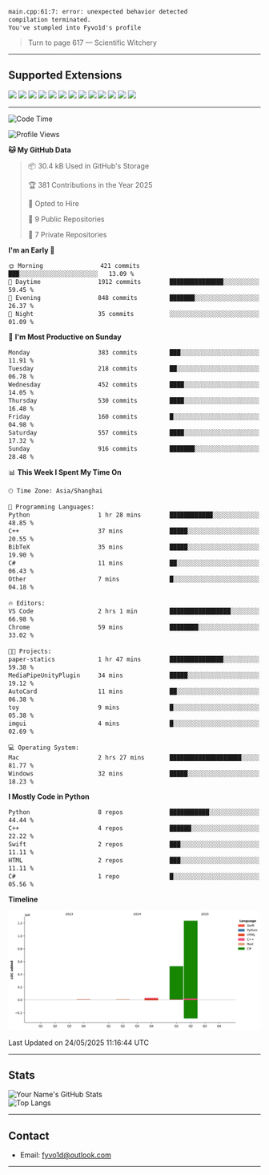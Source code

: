 ```
main.cpp:61:7: error: unexpected behavior detected
compilation terminated.
You've stumpled into Fyvo1d's profile
```

> Turn to page 617 — Scientific Witchery

---

## Supported Extensions

<p align="left">
  <img src="https://cdn.jsdelivr.net/gh/devicons/devicon/icons/cplusplus/cplusplus-original.svg" height="40" />
  <img src="https://cdn.jsdelivr.net/gh/devicons/devicon/icons/csharp/csharp-original.svg" height="40" />
  <img src="https://cdn.jsdelivr.net/gh/devicons/devicon/icons/python/python-original.svg" height="40" />
  <img src="https://cdn.jsdelivr.net/gh/devicons/devicon/icons/swift/swift-original.svg" height="40" />
  <img src="https://cdn.jsdelivr.net/gh/devicons/devicon/icons/git/git-original.svg" height="40" />
  <img src="https://cdn.jsdelivr.net/gh/devicons/devicon/icons/docker/docker-original.svg" height="40" />
  <img src="https://cdn.jsdelivr.net/gh/devicons/devicon/icons/vscode/vscode-original.svg" height="40" />
  <img src="https://www.vulkan.org/user/themes/vulkan/images/logo/vulkan-logo.svg" height="40" />
  <img src="https://cdn.jsdelivr.net/gh/devicons/devicon/icons/opengl/opengl-original.svg" height="40" />
  <img src="https://cdn.jsdelivr.net/gh/devicons/devicon/icons/pytorch/pytorch-original.svg" height="40" />
  <img src="https://cdn.jsdelivr.net/gh/devicons/devicon/icons/unity/unity-original.svg" height="40" />
  <img src="https://cdn.jsdelivr.net/gh/devicons/devicon/icons/unrealengine/unrealengine-original.svg" height="40" />
  <img src="https://cdn.jsdelivr.net/gh/devicons/devicon/icons/cmake/cmake-original.svg" height="40" />
</p>


---

<!--START_SECTION:waka-->
![Code Time](http://img.shields.io/badge/Code%20Time-143%20hrs%2055%20mins-blue)

![Profile Views](http://img.shields.io/badge/Profile%20Views-11-blue)

**🐱 My GitHub Data** 

> 📦 30.4 kB Used in GitHub's Storage 
 > 
> 🏆 381 Contributions in the Year 2025
 > 
> 💼 Opted to Hire
 > 
> 📜 9 Public Repositories 
 > 
> 🔑 7 Private Repositories 
 > 
**I'm an Early 🐤** 

```text
🌞 Morning                421 commits         ███░░░░░░░░░░░░░░░░░░░░░░   13.09 % 
🌆 Daytime                1912 commits        ███████████████░░░░░░░░░░   59.45 % 
🌃 Evening                848 commits         ███████░░░░░░░░░░░░░░░░░░   26.37 % 
🌙 Night                  35 commits          ░░░░░░░░░░░░░░░░░░░░░░░░░   01.09 % 
```
📅 **I'm Most Productive on Sunday** 

```text
Monday                   383 commits         ███░░░░░░░░░░░░░░░░░░░░░░   11.91 % 
Tuesday                  218 commits         ██░░░░░░░░░░░░░░░░░░░░░░░   06.78 % 
Wednesday                452 commits         ████░░░░░░░░░░░░░░░░░░░░░   14.05 % 
Thursday                 530 commits         ████░░░░░░░░░░░░░░░░░░░░░   16.48 % 
Friday                   160 commits         █░░░░░░░░░░░░░░░░░░░░░░░░   04.98 % 
Saturday                 557 commits         ████░░░░░░░░░░░░░░░░░░░░░   17.32 % 
Sunday                   916 commits         ███████░░░░░░░░░░░░░░░░░░   28.48 % 
```


📊 **This Week I Spent My Time On** 

```text
🕑︎ Time Zone: Asia/Shanghai

💬 Programming Languages: 
Python                   1 hr 28 mins        ████████████░░░░░░░░░░░░░   48.85 % 
C++                      37 mins             █████░░░░░░░░░░░░░░░░░░░░   20.55 % 
BibTeX                   35 mins             █████░░░░░░░░░░░░░░░░░░░░   19.90 % 
C#                       11 mins             ██░░░░░░░░░░░░░░░░░░░░░░░   06.43 % 
Other                    7 mins              █░░░░░░░░░░░░░░░░░░░░░░░░   04.18 % 

🔥 Editors: 
VS Code                  2 hrs 1 min         █████████████████░░░░░░░░   66.98 % 
Chrome                   59 mins             ████████░░░░░░░░░░░░░░░░░   33.02 % 

🐱‍💻 Projects: 
paper-statics            1 hr 47 mins        ███████████████░░░░░░░░░░   59.38 % 
MediaPipeUnityPlugin     34 mins             █████░░░░░░░░░░░░░░░░░░░░   19.12 % 
AutoCard                 11 mins             ██░░░░░░░░░░░░░░░░░░░░░░░   06.38 % 
toy                      9 mins              █░░░░░░░░░░░░░░░░░░░░░░░░   05.38 % 
imgui                    4 mins              █░░░░░░░░░░░░░░░░░░░░░░░░   02.69 % 

💻 Operating System: 
Mac                      2 hrs 27 mins       ████████████████████░░░░░   81.77 % 
Windows                  32 mins             █████░░░░░░░░░░░░░░░░░░░░   18.23 % 
```

**I Mostly Code in Python** 

```text
Python                   8 repos             ███████████░░░░░░░░░░░░░░   44.44 % 
C++                      4 repos             ██████░░░░░░░░░░░░░░░░░░░   22.22 % 
Swift                    2 repos             ███░░░░░░░░░░░░░░░░░░░░░░   11.11 % 
HTML                     2 repos             ███░░░░░░░░░░░░░░░░░░░░░░   11.11 % 
C#                       1 repo              █░░░░░░░░░░░░░░░░░░░░░░░░   05.56 % 
```



**Timeline**

![Lines of Code chart](https://raw.githubusercontent.com/FyVoid/FyVoid/main/assets/bar_graph.png)


 Last Updated on 24/05/2025 11:16:44 UTC
<!--END_SECTION:waka-->

---

## Stats

![Your Name's GitHub Stats](https://github-readme-stats.vercel.app/api?username=fyvoid&show_icons=true&theme=tokyonight)  
![Top Langs](https://github-readme-stats.vercel.app/api/top-langs/?username=fyvoid&layout=compact&theme=tokyonight)

---

## Contact

- Email: [fyvo1d@outlook.com](fyvo1d@outlook.com)  

---
